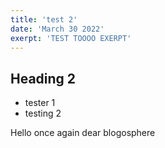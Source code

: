 ```yaml
---
title: 'test 2'
date: 'March 30 2022'
exerpt: 'TEST TOOOO EXERPT'
---
```

## Heading 2

* tester 1
* testing 2

Hello once again dear blogosphere